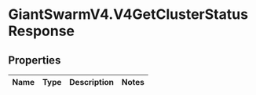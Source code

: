 # GiantSwarmV4.V4GetClusterStatusResponse

## Properties
Name | Type | Description | Notes
------------ | ------------- | ------------- | -------------



